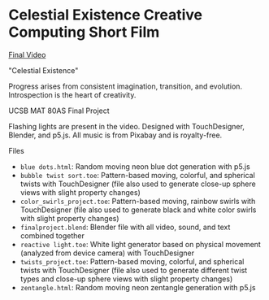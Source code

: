 # Celestial Existence Creative Computing Short Film

[Final Video](https://www.youtube.com/watch?v=EXEcU1VUsBU)

"Celestial Existence"

Progress arises from consistent imagination, transition, and evolution. Introspection is the heart of creativity.

UCSB MAT 80AS Final Project

Flashing lights are present in the video. Designed with TouchDesigner, Blender, and p5.js. All music is from Pixabay and is royalty-free.

Files
- ``blue dots.html``: Random moving neon blue dot generation with p5.js
- ``bubble twist sort.toe``: Pattern-based moving, colorful, and spherical twists with TouchDesigner (file also used to generate close-up sphere views with slight property changes)
- ``color_swirls_project.toe``: Pattern-based moving, rainbow swirls with TouchDesigner (file also used to generate black and white color swirls with slight property changes)
- ``finalproject.blend``: Blender file with all video, sound, and text combined together 
- ``reactive light.toe``: White light generator based on physical movement (analyzed from device camera) with TouchDesigner
- ``twists_project.toe``: Pattern-based moving, colorful, and spherical twists with TouchDesigner (file also used to generate different twist types and close-up sphere views with slight property changes)
- ``zentangle.html``: Random moving neon zentangle generation with p5.js
